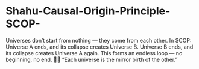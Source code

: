 # Shahu-Causal-Origin-Principle-SCOP-
Universes don’t start from nothing — they come from each other.  In SCOP:  Universe A ends, and its collapse creates Universe B.  Universe B ends, and its collapse creates Universe A again.  This forms an endless loop — no beginning, no end.  🧘‍♂️  “Each universe is the mirror birth of the other.”
